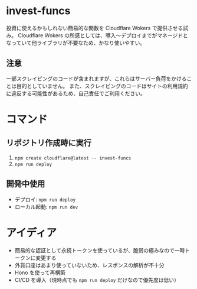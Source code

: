 # invest-funcs
投資に使えるかもしれない簡易的な関数を Cloudflare Wokers で提供させる試み。
Cloudflare Wokers の所感としては、導入～デプロイまでがマネージドとなっていて他ライブラリが不要なため、かなり使いやすい。

## 注意
一部スクレイピングのコードが含まれますが、これらはサーバー負荷をかけることは目的としていません。
また、スクレイピングのコードはサイトの利用規約に違反する可能性があるため、自己責任でご利用ください。

# コマンド
## リポジトリ作成時に実行
1. `npm create cloudflare@latest -- invest-funcs`
2. `npm run deploy`

## 開発中使用
- デプロイ: `npm run deploy`
- ローカル起動: `npm run dev`

# アイディア
- 簡易的な認証として永続トークンを使っているが、脆弱の極みなので一時トークンに変更する
- 外貨口座はあまり使っていないため、レスポンスの解析が不十分
- Hono を使って再構築
- CI/CD を導入（現時点でも `npm run deploy` だけなので優先度は低い）